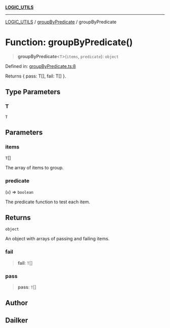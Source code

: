 [**LOGIC_UTILS**](../../README.md)

***

[LOGIC_UTILS](../../README.md) / [groupByPredicate](../README.md) / groupByPredicate

# Function: groupByPredicate()

> **groupByPredicate**\<`T`\>(`items`, `predicate`): `object`

Defined in: [groupByPredicate.ts:8](https://github.com/dailker/everyutil/blob/b3489bb6f319079994023a8bfde262e0cfc42fe7/src/logic/groupByPredicate.ts#L8)

Returns { pass: T[], fail: T[] }.

## Type Parameters

### T

`T`

## Parameters

### items

`T`[]

The array of items to group.

### predicate

(`x`) => `boolean`

The predicate function to test each item.

## Returns

`object`

An object with arrays of passing and failing items.

### fail

> **fail**: `T`[]

### pass

> **pass**: `T`[]

## Author

## Dailker
